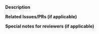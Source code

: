 **Description**

<!--
Please provide a clear and concise summary of what this PR changes and why these changes are needed here.
After the PR is merged, the message here will be included in the commit message after the PR title (which is in the format of "<tag>: add foo for bar").

Example:

This commit adds a new feature to the translator that allows it to translate
text from English to Spanish. This feature is useful for users who want to
translate text from English to Spanish.
-->

**Related Issues/PRs (if applicable)**

<!--
Please add the related issues or PRs here.

Example:

Fixes #12345
Close #12346
Related PR: #12347
-->

**Special notes for reviewers (if applicable)**

<!--
Please add any special notes for reviewers here.

Example:
The changes in this PR are not yet complete. I am still working on the
controller part of this feature, but I wanted to get feedback on the
filter part first.
-->
